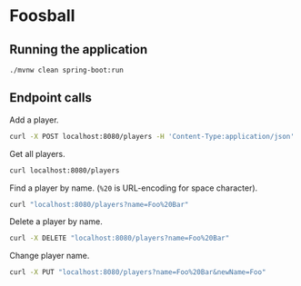 # Foosball

## Running the application

```shell
./mvnw clean spring-boot:run
```

## Endpoint calls

Add a player.

```bash
curl -X POST localhost:8080/players -H 'Content-Type:application/json' -d '{"name": "John Doe", "initials": "J.D.", "handicap": 10}'
```

Get all players.

```bash
curl localhost:8080/players
```

Find a player by name. (`%20` is URL-encoding for space character).

```bash
curl "localhost:8080/players?name=Foo%20Bar"
```

Delete a player by name.

```bash
curl -X DELETE "localhost:8080/players?name=Foo%20Bar"
```

Change player name.

```bash
curl -X PUT "localhost:8080/players?name=Foo%20Bar&newName=Foo"
```
